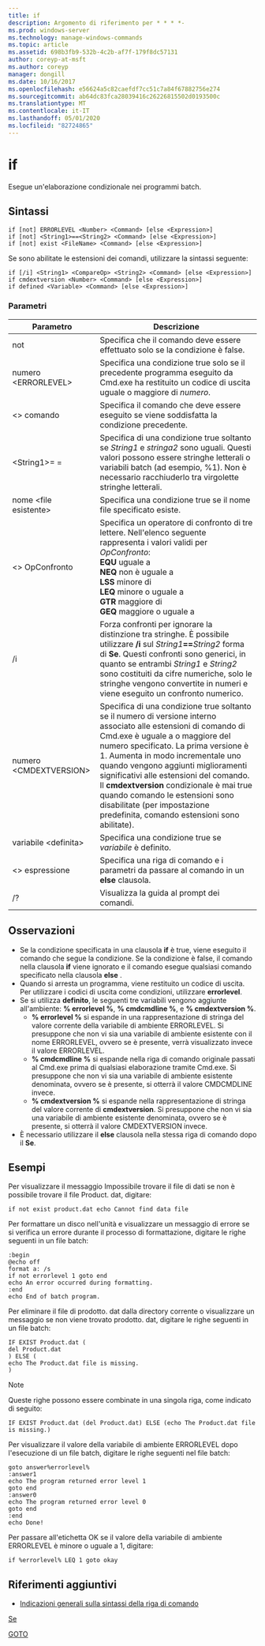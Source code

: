 ```yaml
---
title: if
description: Argomento di riferimento per * * * *-
ms.prod: windows-server
ms.technology: manage-windows-commands
ms.topic: article
ms.assetid: 698b3fb9-532b-4c2b-af7f-179f8dc57131
author: coreyp-at-msft
ms.author: coreyp
manager: dongill
ms.date: 10/16/2017
ms.openlocfilehash: e56624a5c82caefdf7cc51c7a84f67882756e274
ms.sourcegitcommit: ab64dc83fca28039416c26226815502d0193500c
ms.translationtype: MT
ms.contentlocale: it-IT
ms.lasthandoff: 05/01/2020
ms.locfileid: "82724865"
---
```

# <a name="if"></a>if



Esegue un'elaborazione condizionale nei programmi batch.



## <a name="syntax"></a>Sintassi

```
if [not] ERRORLEVEL <Number> <Command> [else <Expression>]
if [not] <String1>==<String2> <Command> [else <Expression>]
if [not] exist <FileName> <Command> [else <Expression>]
```
Se sono abilitate le estensioni dei comandi, utilizzare la sintassi seguente:
```
if [/i] <String1> <CompareOp> <String2> <Command> [else <Expression>]
if cmdextversion <Number> <Command> [else <Expression>]
if defined <Variable> <Command> [else <Expression>]
```

### <a name="parameters"></a>Parametri

|        Parametro        |                                                                                                                                                                                                                Descrizione                                                                                                                                                                                                                 |
|-------------------------|--------------------------------------------------------------------------------------------------------------------------------------------------------------------------------------------------------------------------------------------------------------------------------------------------------------------------------------------------------------------------------------------------------------------------------------------|
|           not           |                                                                                                                                                                              Specifica che il comando deve essere effettuato solo se la condizione è false.                                                                                                                                                                              |
|  numero \<ERRORLEVEL>   |                                                                                                                                                      Specifica una condizione true solo se il precedente programma eseguito da Cmd.exe ha restituito un codice di uscita uguale o maggiore di *numero*.                                                                                                                                                       |
|       \<> comando        |                                                                                                                                                                            Specifica il comando che deve essere eseguito se viene soddisfatta la condizione precedente.                                                                                                                                                                             |
|  \<String1>= =<String2>  |                                                                                                             Specifica di una condizione true soltanto se *String1* e *stringa2* sono uguali. Questi valori possono essere stringhe letterali o variabili batch (ad esempio, %1). Non è necessario racchiuderlo tra virgolette stringhe letterali.                                                                                                              |
|    nome \<file esistente>    |                                                                                                                                                                                       Specifica una condizione true se il nome file specificato esiste.                                                                                                                                                                                        |
|      \<> OpConfronto       |                                                                               Specifica un operatore di confronto di tre lettere. Nell'elenco seguente rappresenta i valori validi per *OpConfronto*:</br>**EQU** uguale a</br>**NEQ** non è uguale a</br>**LSS** minore di</br>**LEQ** minore o uguale a</br>**GTR** maggiore di</br>**GEQ** maggiore o uguale a                                                                                |
|           /i            |                                                            Forza confronti per ignorare la distinzione tra stringhe.  È possibile utilizzare **/i** sul <em>String1</em>**==**<em>String2</em> forma di **Se**. Questi confronti sono generici, in quanto se entrambi *String1* e *String2* sono costituiti da cifre numeriche, solo le stringhe vengono convertite in numeri e viene eseguito un confronto numerico.                                                            |
| numero \<CMDEXTVERSION> | Specifica di una condizione true soltanto se il numero di versione interno associato alle estensioni di comando di Cmd.exe è uguale a o maggiore del numero specificato. La prima versione è 1. Aumenta in modo incrementale uno quando vengono aggiunti miglioramenti significativi alle estensioni del comando. Il **cmdextversion** condizionale è mai true quando comando le estensioni sono disabilitate (per impostazione predefinita, comando estensioni sono abilitate). |
|   variabile \<definita>   |                                                                                                                                                                                            Specifica una condizione true se *variabile* è definito.                                                                                                                                                                                            |
|      \<> espressione      |                                                                                                                                                                   Specifica una riga di comando e i parametri da passare al comando in un **else** clausola.                                                                                                                                                                   |
|           /?            |                                                                                                                                                                                                    Visualizza la guida al prompt dei comandi.                                                                                                                                                                                                    |

## <a name="remarks"></a>Osservazioni

-   Se la condizione specificata in una clausola **if** è true, viene eseguito il comando che segue la condizione. Se la condizione è false, il comando nella clausola **if** viene ignorato e il comando esegue qualsiasi comando specificato nella clausola **else** .
-   Quando si arresta un programma, viene restituito un codice di uscita. Per utilizzare i codici di uscita come condizioni, utilizzare **errorlevel**.
-   Se si utilizza **definito**, le seguenti tre variabili vengono aggiunte all'ambiente: **% errorlevel %**, **% cmdcmdline %**, e **% cmdextversion %**.  
    -   **% errorlevel %** si espande in una rappresentazione di stringa del valore corrente della variabile di ambiente ERRORLEVEL. Si presuppone che non vi sia una variabile di ambiente esistente con il nome ERRORLEVEL, ovvero se è presente, verrà visualizzato invece il valore ERRORLEVEL.
    -   **% cmdcmdline %** si espande nella riga di comando originale passati al Cmd.exe prima di qualsiasi elaborazione tramite Cmd.exe. Si presuppone che non vi sia una variabile di ambiente esistente denominata, ovvero se è presente, si otterrà il valore CMDCMDLINE invece.
    -   **% cmdextversion %** si espande nella rappresentazione di stringa del valore corrente di **cmdextversion**. Si presuppone che non vi sia una variabile di ambiente esistente denominata, ovvero se è presente, si otterrà il valore CMDEXTVERSION invece.
-   È necessario utilizzare il **else** clausola nella stessa riga di comando dopo il **Se**.

## <a name="examples"></a>Esempi

Per visualizzare il messaggio Impossibile trovare il file di dati se non è possibile trovare il file Product. dat, digitare:
```
if not exist product.dat echo Cannot find data file 
```
Per formattare un disco nell'unità e visualizzare un messaggio di errore se si verifica un errore durante il processo di formattazione, digitare le righe seguenti in un file batch:
```
:begin
@echo off
format a: /s
if not errorlevel 1 goto end
echo An error occurred during formatting.
:end
echo End of batch program.
```
Per eliminare il file di prodotto. dat dalla directory corrente o visualizzare un messaggio se non viene trovato prodotto. dat, digitare le righe seguenti in un file batch:
```
IF EXIST Product.dat (
del Product.dat
) ELSE (
echo The Product.dat file is missing.
)
```

> [!NOTE]
> Queste righe possono essere combinate in una singola riga, come indicato di seguito:
> ```
> IF EXIST Product.dat (del Product.dat) ELSE (echo The Product.dat file is missing.)
> ```
> Per visualizzare il valore della variabile di ambiente ERRORLEVEL dopo l'esecuzione di un file batch, digitare le righe seguenti nel file batch:
> ```
> goto answer%errorlevel%
> :answer1
> echo The program returned error level 1
> goto end
> :answer0
> echo The program returned error level 0
> goto end
> :end
> echo Done! 
> ```
> Per passare all'etichetta OK se il valore della variabile di ambiente ERRORLEVEL è minore o uguale a 1, digitare:
> ```
> if %errorlevel% LEQ 1 goto okay
> ```

## <a name="additional-references"></a>Riferimenti aggiuntivi

- [Indicazioni generali sulla sintassi della riga di comando](command-line-syntax-key.md)

[Se](if.md)

[GOTO](goto.md)

